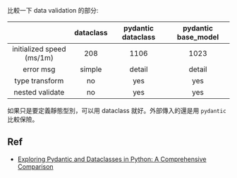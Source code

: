 比較一下 data validation 的部分:

|                           | dataclass | pydantic dataclass | pydantic base_model |
| :-----------------------: | :-------: | :----------------: | :-----------------: |
| initialized speed (ms/1m) |    208    |        1106        |        1023         |
|         error msg         |  simple   |       detail       |       detail        |
|      type transform       |    no     |        yes         |         yes         |
|      nested validate      |    no     |        yes         |         yes         |

如果只是要定義靜態型別，可以用 dataclass 就好。外部傳入的還是用 `pydantic` 比較保險。

## Ref

- [Exploring Pydantic and Dataclasses in Python: A Comprehensive Comparison](https://medium.com/@danielwume/exploring-pydantic-and-dataclasses-in-python-a-comprehensive-comparison-c3269eb606af)
